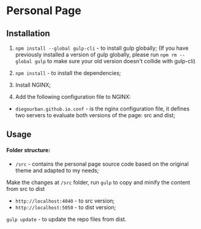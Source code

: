 # Personal Page

## Installation

1. `npm install --global gulp-cli` - to install gulp globally; (If you have previously installed a version of gulp globally, please run `npm rm --global gulp` to make sure your old version doesn't collide with gulp-cli)

2. `npm install` - to install the dependencies;

3. Install NGINX;

4. Add the following configuration file to NGINX:
  * `diegourban.github.io.conf` - is the nginx configuration file, it defines two servers to evaluate both versions of the page: src and dist;

## Usage

#### Folder structure:
* `/src` - contains the personal page source code based on the original theme and adapted to my needs;

Make the changes at `/src` folder, run `gulp` to copy and minify the content from src to dist

* `http://localhost:4040` - to src version;
* `http://localhost:5050` - to dist version;

`gulp update` - to update the repo files from dist.
